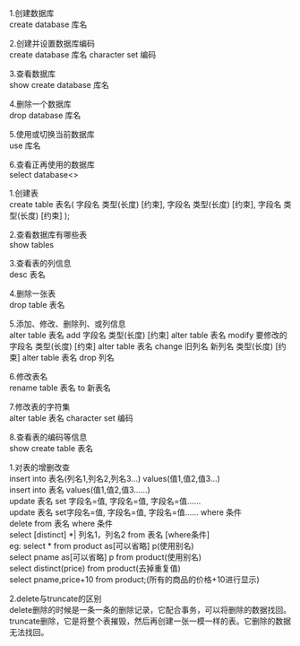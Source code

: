 1.创建数据库<br>
    create database 库名
    
2.创建并设置数据库编码<br>
    create database 库名 character set 编码
    
3.查看数据库<br>
    show create database 库名
    
4.删除一个数据库<br>
    drop database 库名
    
5.使用或切换当前数据库<br>
    use 库名
    
6.查看正再使用的数据库<br>
    select database<>

1.创建表<br>
    create table 表名(
        字段名 类型(长度) [约束],
        字段名 类型(长度) [约束],
        字段名 类型(长度) [约束]
    );
    
2.查看数据库有哪些表<br>
    show tables
    
3.查看表的列信息<br>
    desc 表名
    
4.删除一张表<br>
    drop table 表名
    
5.添加、修改、删除列、或列信息<br>
    alter table 表名 add 字段名 类型(长度) [约束]
    alter table 表名 modify 要修改的字段名 类型(长度) [约束]
    alter table 表名 change 旧列名 新列名 类型(长度) [约束]
    alter table 表名 drop 列名
    
6.修改表名<br>
    rename table 表名 to 新表名
    
7.修改表的字符集<br>
    alter table 表名 character set 编码
    
8.查看表的编码等信息<br>
    show create table 表名
    
    
1.对表的增删改查<br>
    insert into 表名(列名1,列名2,列名3...) values(值1,值2,值3...)<br>
    insert into 表名 values(值1,值2,值3……)<br>
    update 表名 set 字段名=值, 字段名=值, 字段名=值……<br>
    update 表名 set字段名=值, 字段名=值, 字段名=值…… where 条件<br>
    delete from 表名 where 条件<br>
    select [distinct] *| 列名1，列名2 from 表名 [where条件]<br>
        eg: select * from product as[可以省略] p(使用别名)<br>
            select pname as[可以省略] p from product(使用别名)<br>
            select distinct(price) from product(去掉重复值)<br>
            select pname,price+10 from product;(所有的商品的价格+10进行显示)
            
2.delete与truncate的区别<br>
    delete删除的时候是一条一条的删除记录，它配合事务，可以将删除的数据找回。
    truncate删除，它是将整个表摧毁，然后再创建一张一模一样的表。它删除的数据无法找回。
